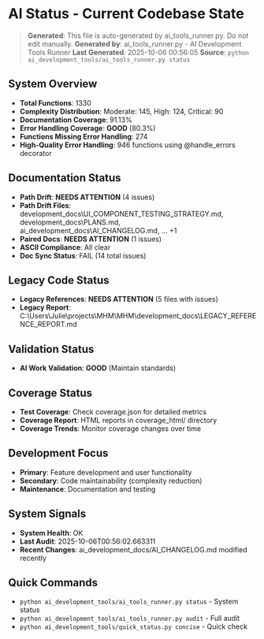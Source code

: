 # AI Status - Current Codebase State

> **Generated**: This file is auto-generated by ai_tools_runner.py. Do not edit manually.
> **Generated by**: ai_tools_runner.py - AI Development Tools Runner
> **Last Generated**: 2025-10-06 00:56:05
> **Source**: `python ai_development_tools/ai_tools_runner.py status`

## System Overview
- **Total Functions**: 1330
- **Complexity Distribution**: Moderate: 145, High: 124, Critical: 90
- **Documentation Coverage**: 91.13%
- **Error Handling Coverage**: **GOOD** (80.3%)
- **Functions Missing Error Handling**: 274
- **High-Quality Error Handling**: 946 functions using @handle_errors decorator
## Documentation Status
- **Path Drift**: **NEEDS ATTENTION** (4 issues)
- **Path Drift Files**: development_docs\UI_COMPONENT_TESTING_STRATEGY.md, development_docs\PLANS.md, ai_development_docs\AI_CHANGELOG.md, ... +1
- **Paired Docs**: **NEEDS ATTENTION** (1 issues)
- **ASCII Compliance**: All clear
- **Doc Sync Status**: FAIL (14 total issues)

## Legacy Code Status
- **Legacy References**: **NEEDS ATTENTION** (5 files with issues)
- **Legacy Report**: C:\Users\Julie\projects\MHM\MHM\development_docs\LEGACY_REFERENCE_REPORT.md

## Validation Status
- **AI Work Validation**: **GOOD** (Maintain standards)

## Coverage Status
- **Test Coverage**: Check coverage.json for detailed metrics
- **Coverage Report**: HTML reports in coverage_html/ directory
- **Coverage Trends**: Monitor coverage changes over time

## Development Focus
- **Primary**: Feature development and user functionality
- **Secondary**: Code maintainability (complexity reduction)
- **Maintenance**: Documentation and testing

## System Signals
- **System Health**: OK
- **Last Audit**: 2025-10-06T00:56:02.663311
- **Recent Changes**: ai_development_docs/AI_CHANGELOG.md modified recently

## Quick Commands
- `python ai_development_tools/ai_tools_runner.py status` - System status
- `python ai_development_tools/ai_tools_runner.py audit` - Full audit
- `python ai_development_tools/quick_status.py concise` - Quick check
